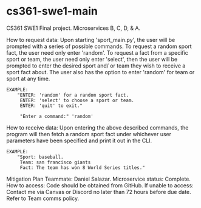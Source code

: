 # cs361-swe1-main
CS361 SWE1 Final project.  Microservices B, C, D, & A.

How to request data:
    Upon starting 'sport_main.py', the user will be prompted with a series of possible commands. 
    To request a random sport fact, the user need only enter 'random'.
    To request a fact from a specific sport or team, the user need only enter 'select', then the user will be prompted to enter the desired sport and/ or team they wish to receive a sport fact about. The user also has the option to enter 'random' for team or sport at any time. 

    EXAMPLE:
        "ENTER: 'random' for a random sport fact.
         ENTER: 'select' to choose a sport or team.
         ENTER: 'quit' to exit."

         "Enter a command:" 'random'

How to receive data:
    Upon entering the above described commands, the program will then fetch a random sport fact under whichever user parameters have been specified and print it out in the CLI. 

    EXAMPLE:
        "Sport: baseball.
         Team: san francisco giants
         Fact: The team has won 8 World Series titles."

Mitigation Plan
    Teammate:               Daniel Salazar.
    Microservice status:    Complete.
    How to access:          Code should be obtained from GitHub.
    If unable to access:    Contact me via Canvas or Discord no later than 72 hours before due date. Refer to Team comms policy.
    


